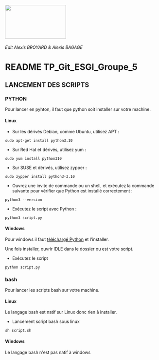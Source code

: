 <img src="https://secure.meetupstatic.com/photos/event/5/3/2/600_484801330.jpeg" width="200" height="110">

###### Edit Alexis BROYARD &amp; Alexis BAGAGE
# README TP_Git_ESGI_Groupe_5 
## LANCEMENT DES SCRIPTS
### PYTHON
Pour lancer en pyhton, il faut que python soit installer sur votre machine.
#### Linux
- Sur les dérivés Debian, comme Ubuntu, utilisez APT : 
```
sudo apt-get install python3.10
```
- Sur Red Hat et dérivés, utilisez yum :
```
sudo yum install python310
```
- Sur SUSE et dérivés, utilisez zypper : 
```
sudo zypper install python3-3.10
```
- Ouvrez une invite de commande ou un shell, et exécutez la commande suivante pour vérifier que Python est installé correctement :
```
python3 --version
```
- Exécutez le script avec Python :
```
python3 script.py
```
#### Windows
Pour windows il faut [téléchargé Python](https://www.python.org/downloads/) et l'installer.

Une fois installer, ouvrir IDLE dans le dossier ou est votre script.
- Exécutez le script
```
python script.py
```
### bash
Pour lancer les scripts bash sur votre machine.
#### Linux
Le langage bash est natif sur Linux donc rien à installer.
- Lancement script bash sous linux
````
sh script.sh
````
#### Windows
Le langage bash n'est pas natif à windows
